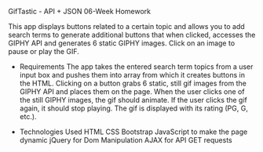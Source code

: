 GifTastic - API + JSON   06-Week  Homework

This app displays buttons related to a certain topic and allows you to add search terms to generate additional buttons that when clicked, accesses the GIPHY API and generates 6 static GIPHY images. Click on an image to pause or play the GIF.

- Requirements 
The app takes the entered search term topics from a user input box and pushes them into array from which it creates buttons in the HTML. Clicking on a button grabs 6 static, still gif images from the GIPHY API and places them on the page.
When the user clicks one of the still GIPHY images, the gif should animate.
If the user clicks the gif again, it should stop playing.
The gif is displayed with its rating (PG, G, etc.).

- Technologies Used
HTML
CSS Bootstrap
JavaScript to make the page dynamic
jQuery for Dom Manipulation
AJAX for API GET requests

